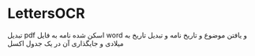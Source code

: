 # LettersOCR
تبدیل pdf اسکن شده نامه به فایل word و یافتن موضوع و تاریخ نامه و تبدیل تاریخ به میلادی و  جایگذاری آن در یک جدول اکسل
